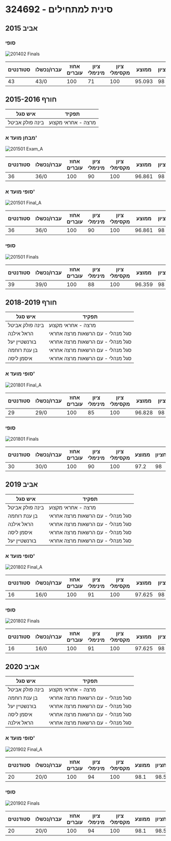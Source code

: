 # 324692 - סינית למתחילים

## אביב 2015

### סופי

![201402 Finals](201402/Finals.png)

| סטודנטים | עברו/נכשלו | אחוז עוברים | ציון מינימלי | ציון מקסימלי | ממוצע | חציון |
| ---- | ---- | ---- | ---- | ---- | ---- | ---- |
| 43 | 43/0 | 100 | 71 | 100 | 95.093 | 98 |

## חורף 2015-2016

| איש סגל | תפקיד |
| ---- | ---- |
| בינה פולק אביטל | מרצה - אחראי מקצוע |

### מבחן מועד א'

![201501 Exam_A](201501/Exam_A.png)

| סטודנטים | עברו/נכשלו | אחוז עוברים | ציון מינימלי | ציון מקסימלי | ממוצע | חציון |
| ---- | ---- | ---- | ---- | ---- | ---- | ---- |
| 36 | 36/0 | 100 | 90 | 100 | 96.861 | 98 |

### סופי מועד א'

![201501 Final_A](201501/Final_A.png)

| סטודנטים | עברו/נכשלו | אחוז עוברים | ציון מינימלי | ציון מקסימלי | ממוצע | חציון |
| ---- | ---- | ---- | ---- | ---- | ---- | ---- |
| 36 | 36/0 | 100 | 90 | 100 | 96.861 | 98 |

### סופי

![201501 Finals](201501/Finals.png)

| סטודנטים | עברו/נכשלו | אחוז עוברים | ציון מינימלי | ציון מקסימלי | ממוצע | חציון |
| ---- | ---- | ---- | ---- | ---- | ---- | ---- |
| 39 | 39/0 | 100 | 88 | 100 | 96.359 | 98 |

## חורף 2018-2019

| איש סגל | תפקיד |
| ---- | ---- |
| בינה פולק אביטל | מרצה - אחראי מקצוע |
| הראל אילנה | סגל מנהלי - עם הרשאות מרצה אחראי |
| בורנשטיין יעל | סגל מנהלי - עם הרשאות מרצה אחראי |
| בן ענת רוחמה | סגל מנהלי - עם הרשאות מרצה אחראי |
| איסמן ליסה | סגל מנהלי - עם הרשאות מרצה אחראי |

### סופי מועד א'

![201801 Final_A](201801/Final_A.png)

| סטודנטים | עברו/נכשלו | אחוז עוברים | ציון מינימלי | ציון מקסימלי | ממוצע | חציון |
| ---- | ---- | ---- | ---- | ---- | ---- | ---- |
| 29 | 29/0 | 100 | 85 | 100 | 96.828 | 98 |

### סופי

![201801 Finals](201801/Finals.png)

| סטודנטים | עברו/נכשלו | אחוז עוברים | ציון מינימלי | ציון מקסימלי | ממוצע | חציון |
| ---- | ---- | ---- | ---- | ---- | ---- | ---- |
| 30 | 30/0 | 100 | 90 | 100 | 97.2 | 98 |

## אביב 2019

| איש סגל | תפקיד |
| ---- | ---- |
| בינה פולק אביטל | מרצה - אחראי מקצוע |
| בן ענת רוחמה | סגל מנהלי - עם הרשאות מרצה אחראי |
| הראל אילנה | סגל מנהלי - עם הרשאות מרצה אחראי |
| איסמן ליסה | סגל מנהלי - עם הרשאות מרצה אחראי |
| בורנשטיין יעל | סגל מנהלי - עם הרשאות מרצה אחראי |

### סופי מועד א'

![201802 Final_A](201802/Final_A.png)

| סטודנטים | עברו/נכשלו | אחוז עוברים | ציון מינימלי | ציון מקסימלי | ממוצע | חציון |
| ---- | ---- | ---- | ---- | ---- | ---- | ---- |
| 16 | 16/0 | 100 | 91 | 100 | 97.625 | 98 |

### סופי

![201802 Finals](201802/Finals.png)

| סטודנטים | עברו/נכשלו | אחוז עוברים | ציון מינימלי | ציון מקסימלי | ממוצע | חציון |
| ---- | ---- | ---- | ---- | ---- | ---- | ---- |
| 16 | 16/0 | 100 | 91 | 100 | 97.625 | 98 |

## אביב 2020

| איש סגל | תפקיד |
| ---- | ---- |
| בינה פולק אביטל | מרצה - אחראי מקצוע |
| בן ענת רוחמה | סגל מנהלי - עם הרשאות מרצה אחראי |
| בורנשטיין יעל | סגל מנהלי - עם הרשאות מרצה אחראי |
| איסמן ליסה | סגל מנהלי - עם הרשאות מרצה אחראי |
| הראל אילנה | סגל מנהלי - עם הרשאות מרצה אחראי |

### סופי מועד א'

![201902 Final_A](201902/Final_A.png)

| סטודנטים | עברו/נכשלו | אחוז עוברים | ציון מינימלי | ציון מקסימלי | ממוצע | חציון |
| ---- | ---- | ---- | ---- | ---- | ---- | ---- |
| 20 | 20/0 | 100 | 94 | 100 | 98.1 | 98.5 |

### סופי

![201902 Finals](201902/Finals.png)

| סטודנטים | עברו/נכשלו | אחוז עוברים | ציון מינימלי | ציון מקסימלי | ממוצע | חציון |
| ---- | ---- | ---- | ---- | ---- | ---- | ---- |
| 20 | 20/0 | 100 | 94 | 100 | 98.1 | 98.5 |


